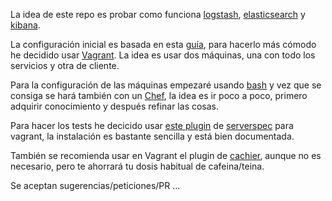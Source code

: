 La idea de este repo es probar como funciona [logstash](https://www.elastic.co/products/logstash), [elasticsearch](https://www.elastic.co/products/elasticsearch) y [kibana](https://www.elastic.co/products/kibana).

La configuración inicial es basada en esta [guía](https://www.digitalocean.com/community/tutorials/how-to-install-elasticsearch-logstash-and-kibana-4-on-ubuntu-14-04), para hacerlo más cómodo he decidido usar [Vagrant](https://www.vagrantup.com/). La idea es usar dos máquinas, una con todo los servicios y otra de cliente. 

Para la configuración de las máquinas empezaré usando [bash](https://en.wikipedia.org/wiki/Bash_%28Unix_shell%29) y vez que se consiga se hará también con un [Chef](https://www.chef.io/), la idea es ir poco a poco, primero adquirir conocimiento y después refinar las cosas.

Para hacer los tests he decicido usar [este plugin](https://github.com/jvoorhis/vagrant-serverspec) de [serverspec](http://serverspec.org/) para vagrant, la instalación es bastante sencilla y está bien documentada.

También se recomienda usar en Vagrant el plugin de [cachier](https://github.com/fgrehm/vagrant-cachier), aunque no es necesario, pero te ahorrará tu dosis habitual de cafeina/teina.

Se aceptan sugerencias/peticiones/PR ...
